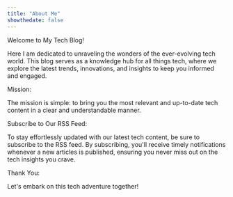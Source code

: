 ```yaml
---
title: "About Me"
showthedate: false
---
```


Welcome to My Tech Blog!

Here I am dedicated to unraveling the wonders of the ever-evolving tech world. This blog serves as a knowledge hub for all things tech, where we explore the latest trends, innovations, and insights to keep you informed and engaged.

Mission:

The mission is simple: to bring you the most relevant and up-to-date tech content in a clear and understandable manner.

Subscribe to Our RSS Feed:

To stay effortlessly updated with our latest tech content, be sure to subscribe to the RSS feed. By subscribing, you'll receive timely notifications whenever a new articles is published, ensuring you never miss out on the tech insights you crave.

Thank You:

Let's embark on this tech adventure together!
